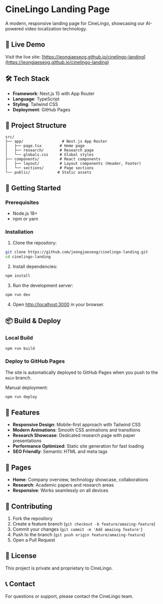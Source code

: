 # CineLingo Landing Page

A modern, responsive landing page for CineLingo, showcasing our AI-powered video localization technology.

## 🚀 Live Demo

Visit the live site: [https://jeongjaeseog.github.io/cinelingo-landing](https://jeongjaeseog.github.io/cinelingo-landing)

## 🛠️ Tech Stack

- **Framework**: Next.js 15 with App Router
- **Language**: TypeScript
- **Styling**: Tailwind CSS
- **Deployment**: GitHub Pages

## 📁 Project Structure

```
src/
├── app/                 # Next.js App Router
│   ├── page.tsx        # Home page
│   ├── research/       # Research page
│   └── globals.css     # Global styles
├── components/         # React components
│   ├── layout/         # Layout components (Header, Footer)
│   └── sections/       # Page sections
└── public/            # Static assets
```

## 🚀 Getting Started

### Prerequisites

- Node.js 18+ 
- npm or yarn

### Installation

1. Clone the repository:
```bash
git clone https://github.com/jeongjaeseog/cinelingo-landing.git
cd cinelingo-landing
```

2. Install dependencies:
```bash
npm install
```

3. Run the development server:
```bash
npm run dev
```

4. Open [http://localhost:3000](http://localhost:3000) in your browser.

## 📦 Build & Deploy

### Local Build
```bash
npm run build
```

### Deploy to GitHub Pages
The site is automatically deployed to GitHub Pages when you push to the `main` branch.

Manual deployment:
```bash
npm run deploy
```

## 🎨 Features

- **Responsive Design**: Mobile-first approach with Tailwind CSS
- **Modern Animations**: Smooth CSS animations and transitions
- **Research Showcase**: Dedicated research page with paper presentations
- **Performance Optimized**: Static site generation for fast loading
- **SEO Friendly**: Semantic HTML and meta tags

## 📄 Pages

- **Home**: Company overview, technology showcase, collaborations
- **Research**: Academic papers and research areas
- **Responsive**: Works seamlessly on all devices

## 🤝 Contributing

1. Fork the repository
2. Create a feature branch (`git checkout -b feature/amazing-feature`)
3. Commit your changes (`git commit -m 'Add amazing feature'`)
4. Push to the branch (`git push origin feature/amazing-feature`)
5. Open a Pull Request

## 📝 License

This project is private and proprietary to CineLingo.

## 📞 Contact

For questions or support, please contact the CineLingo team.
